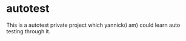 # autotest
This is a autotest private project which yannick(i am) could learn auto testing through it.

